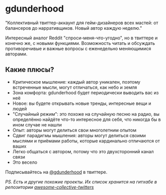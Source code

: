 # gdunderhood

&#34;Коллективный твиттер-аккаунт для гейм-дизайнеров всех мастей: от балансеров до нарративщиков. Новый автор каждую неделю.&#34;

Интересный аналог Reddit "спроси-меня-что-угодно", но в твиттере и конечно же,
с новыми функциями. Возможность читать и обсуждать противоречивые и важные
вопросы с еженедельно меняющимися авторами.

## Какие плюсы?

* Критическое мышление: каждый автор уникален, поэтому встреченные мысли,
  могут отличаться, как небо и земля
* Зона комфорта: gdunderhood будет периодически выводить вас из неё
* Новое: вы будете открывать новые тренды, интересные вещи и людей
* "Случайный режим": это похоже на случайную песню на радио, вы определённо
  найдёте что-то интересное для себя, что никогда бы в ином случае не нашли
* Опыт: авторы могут делиться свои многолетним опытом
* Сдвиг парадигмы мышления: авторы могут делиться своими мыслями
  и приёмами работы, которые кардинально отличаются от ваших
* Легко общаться с автором, потому что это двухсторонний канал связи
* Это весело

Подписывайтесь на [@gdunderhood][uh] в твиттере.

_PS. Есть и другие похожие проекты. Их список хранится на гитхабе в репозитории [awesome-collective-twitters](https://github.com/iamstarkov/awesome-collective-twitters)_

[uh]: https://twitter.com/gdunderhood
